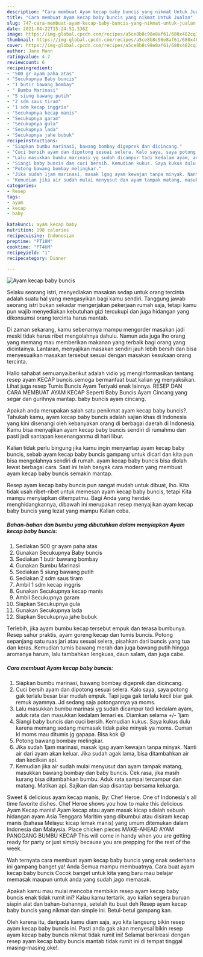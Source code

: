 ```yaml
---
description: "Cara membuat Ayam kecap baby buncis yang nikmat Untuk Jualan"
title: "Cara membuat Ayam kecap baby buncis yang nikmat Untuk Jualan"
slug: 747-cara-membuat-ayam-kecap-baby-buncis-yang-nikmat-untuk-jualan
date: 2021-04-22T15:24:51.536Z
image: https://img-global.cpcdn.com/recipes/a5ce8b8c98e8af61/680x482cq70/ayam-kecap-baby-buncis-foto-resep-utama.jpg
thumbnail: https://img-global.cpcdn.com/recipes/a5ce8b8c98e8af61/680x482cq70/ayam-kecap-baby-buncis-foto-resep-utama.jpg
cover: https://img-global.cpcdn.com/recipes/a5ce8b8c98e8af61/680x482cq70/ayam-kecap-baby-buncis-foto-resep-utama.jpg
author: Jane Mann
ratingvalue: 4.7
reviewcount: 6
recipeingredient:
- "500 gr ayam paha atas"
- "Secukupnya Baby buncis"
- "1 butir bawang bombay"
- " Bumbu Marinasi"
- "5 siung bawang putih"
- "2 sdm saus tiram"
- "1 sdm kecap inggris"
- "Secukupnya kecap manis"
- "Secukupnya garam"
- "Secukupnya gula"
- "Secukupnya lada"
- "Secukupnya jahe bubuk"
recipeinstructions:
- "Siapkan bumbu marinasi, bawang bombay digeprek dan dicincang."
- "Cuci bersih ayam dan dipotong sesuai selera. Kalo saya, saya potong gak terlalu besar biar mudah empuk. Tapi juga gak terlalu kecil biar gak remuk ayamnya. Jd sedang saja potongannya ya moms."
- "Lalu masukkan bumbu marinasi yg sudah dicampur tadi kedalam ayam, aduk rata dan masukkan kedalam lemari es. Diamkan selama +/- 1jam"
- "Siangi baby buncis dan cuci bersih. Kemudian kukus. Saya kukus dulu karena memang sedang memasak tidak pake minyak ya moms. Cuman kl moms mau ditumis jg gapapa. Bisa kok 😃"
- "Potong bawang bombay melingkar."
- "Jika sudah 1jam marinasi, masak lgsg ayam kewajan tanpa minyak. Nanti air dari ayam akan keluar. Jika sudah agak lama, bisa ditambahkan air dan kecilkan api."
- "Kemudian jika air sudah mulai menyusut dan ayam tampak matang, masukkan bawang bombay dan baby buncis. Cek rasa, jika masih kurang bisa ditambahkan bumbu. Aduk rata sampai tercampur dan matang. Matikan api. Sajikan dan siap disantap bersama keluarga."
categories:
- Resep
tags:
- ayam
- kecap
- baby

katakunci: ayam kecap baby 
nutrition: 198 calories
recipecuisine: Indonesian
preptime: "PT18M"
cooktime: "PT46M"
recipeyield: "1"
recipecategory: Dinner

---
```



![Ayam kecap baby buncis](https://img-global.cpcdn.com/recipes/a5ce8b8c98e8af61/680x482cq70/ayam-kecap-baby-buncis-foto-resep-utama.jpg)

Selaku seorang istri, menyediakan masakan sedap untuk orang tercinta adalah suatu hal yang mengasyikan bagi kamu sendiri. Tanggung jawab seorang istri bukan sekadar mengerjakan pekerjaan rumah saja, tetapi kamu pun wajib menyediakan kebutuhan gizi tercukupi dan juga hidangan yang dikonsumsi orang tercinta harus mantab.

Di zaman  sekarang, kamu sebenarnya mampu mengorder masakan jadi meski tidak harus ribet mengolahnya dahulu. Namun ada juga lho orang yang memang mau memberikan makanan yang terbaik bagi orang yang dicintainya. Lantaran, menyajikan masakan sendiri jauh lebih bersih dan bisa menyesuaikan masakan tersebut sesuai dengan masakan kesukaan orang tercinta. 

Hallo sahabat semuanya.berikut adalah vidio yg menginformasikan tentang resep ayam KECAP buncis.semoga bermanfaat buat kalian yg menyaksikan. Lihat juga resep Tumis Buncis Ayam Teriyaki enak lainnya. RESEP DAN CARA MEMBUAT AYAM KECAP Seperti Baby Buncis Ayam Cincang yang segar dan gurihnya mantap. baby buncis ayam cincang.

Apakah anda merupakan salah satu penikmat ayam kecap baby buncis?. Tahukah kamu, ayam kecap baby buncis adalah sajian khas di Indonesia yang kini disenangi oleh kebanyakan orang di berbagai daerah di Indonesia. Kamu bisa menyajikan ayam kecap baby buncis sendiri di rumahmu dan pasti jadi santapan kesenanganmu di hari libur.

Kalian tidak perlu bingung jika kamu ingin menyantap ayam kecap baby buncis, sebab ayam kecap baby buncis gampang untuk dicari dan kita pun bisa mengolahnya sendiri di rumah. ayam kecap baby buncis bisa diolah lewat berbagai cara. Saat ini telah banyak cara modern yang membuat ayam kecap baby buncis semakin mantap.

Resep ayam kecap baby buncis pun sangat mudah untuk dibuat, lho. Kita tidak usah ribet-ribet untuk memesan ayam kecap baby buncis, tetapi Kita mampu menyiapkan ditempatmu. Bagi Anda yang hendak menghidangkannya, dibawah ini merupakan resep menyajikan ayam kecap baby buncis yang lezat yang mampu Kalian coba.

<!--inarticleads1-->

##### Bahan-bahan dan bumbu yang dibutuhkan dalam menyiapkan Ayam kecap baby buncis:

1. Sediakan 500 gr ayam paha atas
1. Gunakan Secukupnya Baby buncis
1. Sediakan 1 butir bawang bombay
1. Gunakan  Bumbu Marinasi
1. Sediakan 5 siung bawang putih
1. Sediakan 2 sdm saus tiram
1. Ambil 1 sdm kecap inggris
1. Gunakan Secukupnya kecap manis
1. Ambil Secukupnya garam
1. Siapkan Secukupnya gula
1. Gunakan Secukupnya lada
1. Siapkan Secukupnya jahe bubuk


Terlebih, jika ayam bumbu kecap tersebut empuk dan terasa bumbunya. Resep sahur praktis, ayam goreng kecap dan tumis buncis. Potong sepanjang satu ruas jari atau sesuai selera, pisahkan dari buncis yang tua dan keras. Kemudian tumis bawang merah dan juga bawang putih hingga aromanya harum, lalu tambahkan lengkuas, daun salam, dan juga cabe. 

<!--inarticleads2-->

##### Cara membuat Ayam kecap baby buncis:

1. Siapkan bumbu marinasi, bawang bombay digeprek dan dicincang.
1. Cuci bersih ayam dan dipotong sesuai selera. Kalo saya, saya potong gak terlalu besar biar mudah empuk. Tapi juga gak terlalu kecil biar gak remuk ayamnya. Jd sedang saja potongannya ya moms.
1. Lalu masukkan bumbu marinasi yg sudah dicampur tadi kedalam ayam, aduk rata dan masukkan kedalam lemari es. Diamkan selama +/- 1jam
1. Siangi baby buncis dan cuci bersih. Kemudian kukus. Saya kukus dulu karena memang sedang memasak tidak pake minyak ya moms. Cuman kl moms mau ditumis jg gapapa. Bisa kok 😃
1. Potong bawang bombay melingkar.
1. Jika sudah 1jam marinasi, masak lgsg ayam kewajan tanpa minyak. Nanti air dari ayam akan keluar. Jika sudah agak lama, bisa ditambahkan air dan kecilkan api.
1. Kemudian jika air sudah mulai menyusut dan ayam tampak matang, masukkan bawang bombay dan baby buncis. Cek rasa, jika masih kurang bisa ditambahkan bumbu. Aduk rata sampai tercampur dan matang. Matikan api. Sajikan dan siap disantap bersama keluarga.


Sweet &amp; delicious ayam kecap manis, By: Chef Heroe. One of Indonesia&#39;s all time favorite dishes. Chef Heroe shows you how to make this delicious Ayam Kecap manis! Ayam kecap atau ayam masak kicap adalah sebuah hidangan ayam Asia Tenggara Maritim yang dibumbui atau disiram kecap manis (bahasa Melayu: kicap lemak manis) yang umum ditemukan dalam Indonesia dan Malaysia. Place chicken pieces MAKE-AHEAD AYAM PANGGANG BUMBU KECAP This will come in handy when you are getting ready for party or just simply because you are prepping for the rest of the week. 

Wah ternyata cara membuat ayam kecap baby buncis yang enak sederhana ini gampang banget ya! Anda Semua mampu membuatnya. Cara buat ayam kecap baby buncis Cocok banget untuk kita yang baru mau belajar memasak maupun untuk anda yang sudah jago memasak.

Apakah kamu mau mulai mencoba membikin resep ayam kecap baby buncis enak tidak rumit ini? Kalau kamu tertarik, ayo kalian segera buruan siapin alat dan bahan-bahannya, setelah itu buat deh Resep ayam kecap baby buncis yang nikmat dan simple ini. Betul-betul gampang kan. 

Oleh karena itu, daripada kamu diam saja, ayo kita langsung bikin resep ayam kecap baby buncis ini. Pasti anda gak akan menyesal bikin resep ayam kecap baby buncis nikmat tidak rumit ini! Selamat berkreasi dengan resep ayam kecap baby buncis mantab tidak rumit ini di tempat tinggal masing-masing,oke!.

